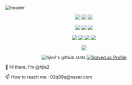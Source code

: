 ![header](https://capsule-render.vercel.app/api?type=Waving&color=auto&height=200&section=header&text=Hello&fontSize=70)

<div align="center">
<p>
  <img src="https://img.shields.io/badge/Spring-6DB33F?style=for-the-badge&logo=spring&logoColor=white"/>
  <img src="https://img.shields.io/badge/SpringBoot-6DB33F?style=for-the-badge&logo=springboot&logoColor=white"/>
  <img src="https://img.shields.io/badge/SpringCloud-FF3300?style=for-the-badge&logo=soundcloud&logoColor=white"/>
<p>
  <img src="https://img.shields.io/badge/Java-FF9E0F?style=for-the-badge&logo=angellist&logoColor=white"/>
  <img src="https://img.shields.io/badge/Python-3776AB?style=for-the-badge&logo=python&logoColor=white"/>
  <img src="https://img.shields.io/badge/CSharp-239120?style=for-the-badge&logo=csharp&logoColor=white"/>
<p>
  <img src="https://img.shields.io/badge/MariaDB-003545?style=for-the-badge&logo=mariadb&logoColor=white"/>
  <img src="https://img.shields.io/badge/MySQL-4479A1?style=for-the-badge&logo=mysql&logoColor=white"/>
  <img src="https://img.shields.io/badge/MongoDB-47A248?style=for-the-badge&logo=mongodb&logoColor=white"/>
  <img src="https://img.shields.io/badge/Firebase-FFCA28?style=for-the-badge&logo=firebase&logoColor=white"/>
<p>
  <img src="https://img.shields.io/badge/Git-F05032?style=for-the-badge&logo=git&logoColor=white"/> 
  

![hjle2's github stats](https://github-readme-stats.vercel.app/api?username=hjle2&show_icons=true)
[![Solved.ac Profile](http://mazassumnida.wtf/api/v2/generate_badge?boj=hihyeon29)](https://solved.ac/hihyeon29/)
</div> 

<!---
hjle2/hjle2 is a ✨ special ✨ repository because its `README.md` (this file) appears on your GitHub profile.
You can click the Preview link to take a look at your changes.
--->

👋 Hi there, I’m @hjle2
<p>
📫 How to reach me : 02q09q@naver.com
